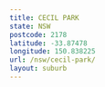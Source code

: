 ```yaml
---
title: CECIL PARK
state: NSW
postcode: 2178
latitude: -33.87478
longitude: 150.838225
url: /nsw/cecil-park/
layout: suburb
---
```

